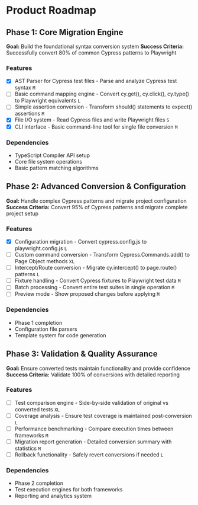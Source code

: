 # Product Roadmap

## Phase 1: Core Migration Engine

**Goal:** Build the foundational syntax conversion system
**Success Criteria:** Successfully convert 80% of common Cypress patterns to Playwright

### Features

- [x] AST Parser for Cypress test files - Parse and analyze Cypress test syntax `M`
- [ ] Basic command mapping engine - Convert cy.get(), cy.click(), cy.type() to Playwright equivalents `L`
- [ ] Simple assertion conversion - Transform should() statements to expect() assertions `M`
- [x] File I/O system - Read Cypress files and write Playwright files `S`
- [x] CLI interface - Basic command-line tool for single file conversion `M`

### Dependencies

- TypeScript Compiler API setup
- Core file system operations
- Basic pattern matching algorithms

## Phase 2: Advanced Conversion & Configuration

**Goal:** Handle complex Cypress patterns and migrate project configuration
**Success Criteria:** Convert 95% of Cypress patterns and migrate complete project setup

### Features

- [x] Configuration migration - Convert cypress.config.js to playwright.config.js `L`
- [ ] Custom command conversion - Transform Cypress.Commands.add() to Page Object methods `XL`
- [ ] Intercept/Route conversion - Migrate cy.intercept() to page.route() patterns `L`
- [ ] Fixture handling - Convert Cypress fixtures to Playwright test data `M`
- [ ] Batch processing - Convert entire test suites in single operation `M`
- [ ] Preview mode - Show proposed changes before applying `M`

### Dependencies

- Phase 1 completion
- Configuration file parsers
- Template system for code generation

## Phase 3: Validation & Quality Assurance

**Goal:** Ensure converted tests maintain functionality and provide confidence
**Success Criteria:** Validate 100% of conversions with detailed reporting

### Features

- [ ] Test comparison engine - Side-by-side validation of original vs converted tests `XL`
- [ ] Coverage analysis - Ensure test coverage is maintained post-conversion `L`
- [ ] Performance benchmarking - Compare execution times between frameworks `M`
- [ ] Migration report generation - Detailed conversion summary with statistics `M`
- [ ] Rollback functionality - Safely revert conversions if needed `L`

### Dependencies

- Phase 2 completion
- Test execution engines for both frameworks
- Reporting and analytics system